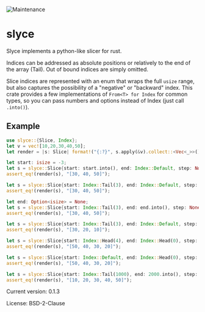 ![Maintenance](https://img.shields.io/badge/maintenance-activly--developed-brightgreen.svg)

# slyce

Slyce implements a python-like slicer for rust.

Indices can be addressed as absolute positions or relatively to the end of the array (Tail).
Out of bound indices are simply omitted.

Slice indices are represented with an enum that wraps the full `usize` range, but also
captures the possibility of a "negative" or "backward" index.
This crate provides a few implementations of `From<T> for Index` for common types,
so you can pass numbers and options instead of Index (just call `.into()`).

## Example
```rust
use slyce::{Slice, Index};
let v = vec![10,20,30,40,50];
let render = |s: Slice| format!("{:?}", s.apply(&v).collect::<Vec<_>>());

let start: isize = -3;
let s = slyce::Slice{start: start.into(), end: Index::Default, step: None};
assert_eq!(render(s), "[30, 40, 50]");

let s = slyce::Slice{start: Index::Tail(3), end: Index::Default, step: None};
assert_eq!(render(s), "[30, 40, 50]");

let end: Option<isize> = None;
let s = slyce::Slice{start: Index::Tail(3), end: end.into(), step: None};
assert_eq!(render(s), "[30, 40, 50]");

let s = slyce::Slice{start: Index::Tail(3), end: Index::Default, step: Some(-1)};
assert_eq!(render(s), "[30, 20, 10]");

let s = slyce::Slice{start: Index::Head(4), end: Index::Head(0), step: Some(-1)};
assert_eq!(render(s), "[50, 40, 30, 20]");

let s = slyce::Slice{start: Index::Default, end: Index::Head(0), step: Some(-1)};
assert_eq!(render(s), "[50, 40, 30, 20]");

let s = slyce::Slice{start: Index::Tail(1000), end: 2000.into(), step: None};
assert_eq!(render(s), "[10, 20, 30, 40, 50]");
```

Current version: 0.1.3

License: BSD-2-Clause
